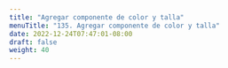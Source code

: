 ```yaml
---
title: "Agregar componente de color y talla"
menuTitle: "135. Agregar componente de color y talla"
date: 2022-12-24T07:47:01-08:00
draft: false
weight: 40
---
```

